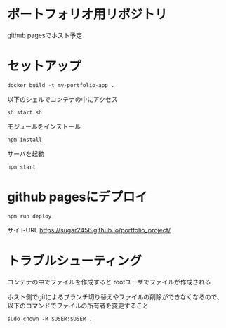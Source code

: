 # ポートフォリオ用リポジトリ

github pagesでホスト予定


# セットアップ


```
docker build -t my-portfolio-app .
```

以下のシェルでコンテナの中にアクセス
```
sh start.sh
```

モジュールをインストール
```
npm install
```

サーバを起動

```
npm start
```

# github pagesにデプロイ

```
npm run deploy
```

サイトURL
https://sugar2456.github.io/portfolio_project/

# トラブルシューティング

コンテナの中でファイルを作成すると
rootユーザでファイルが作成される

ホスト側でgitによるブランチ切り替えやファイルの削除ができなくなるので、
以下のコマンドでファイルの所有者を変更すること

```
sudo chown -R $USER:$USER .
```
